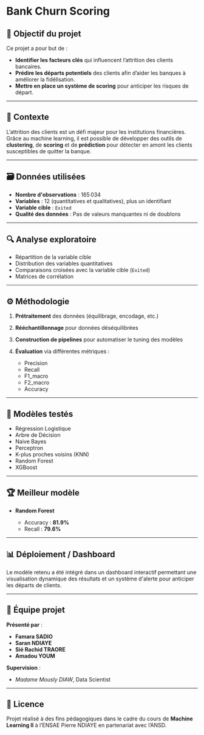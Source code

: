 

# Bank Churn Scoring

## 🎯 Objectif du projet

Ce projet a pour but de :

* **Identifier les facteurs clés** qui influencent l’attrition des clients bancaires.
* **Prédire les départs potentiels** des clients afin d’aider les banques à améliorer la fidélisation.
* **Mettre en place un système de scoring** pour anticiper les risques de départ.

---

## 🧠 Contexte

L’attrition des clients est un défi majeur pour les institutions financières. Grâce au machine learning, il est possible de développer des outils de **clustering**, de **scoring** et de **prédiction** pour détecter en amont les clients susceptibles de quitter la banque.

---

## 🗃️ Données utilisées

* **Nombre d'observations** : 165 034
* **Variables** : 12 (quantitatives et qualitatives), plus un identifiant
* **Variable cible** : `Exited`
* **Qualité des données** : Pas de valeurs manquantes ni de doublons

---

## 🔍 Analyse exploratoire

* Répartition de la variable cible
* Distribution des variables quantitatives
* Comparaisons croisées avec la variable cible (`Exited`)
* Matrices de corrélation

---

## ⚙️ Méthodologie

1. **Prétraitement** des données (équilibrage, encodage, etc.)
2. **Rééchantillonnage** pour données déséquilibrées
3. **Construction de pipelines** pour automatiser le tuning des modèles
4. **Évaluation** via différentes métriques :

   * Precision
   * Recall
   * F1\_macro
   * F2\_macro
   * Accuracy

---

## 🤖 Modèles testés

* Régression Logistique
* Arbre de Décision
* Naive Bayes
* Perceptron
* K-plus proches voisins (KNN)
* Random Forest
* XGBoost

---

## 🏆 Meilleur modèle

* **Random Forest**

  * Accuracy : **81.9%**
  * Recall : **79.6%**

---

## 📊 Déploiement / Dashboard

Le modèle retenu a été intégré dans un dashboard interactif permettant une visualisation dynamique des résultats et un système d'alerte pour anticiper les départs de clients.

---

## 👥 Équipe projet

**Présenté par** :

* **Famara SADIO**
* **Saran NDIAYE**
* **Sié Rachid TRAORE**
* **Amadou YOUM**

**Supervision** :

* *Madame Mously DIAW*, Data Scientist

---

## 📎 Licence

Projet réalisé à des fins pédagogiques dans le cadre du cours de **Machine Learning II** à l’ENSAE Pierre NDIAYE en partenariat avec l’ANSD.

